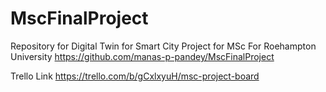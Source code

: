 # MscFinalProject
Repository for Digital Twin for Smart City Project for MSc For Roehampton University
https://github.com/manas-p-pandey/MscFinalProject

Trello Link
https://trello.com/b/gCxlxyuH/msc-project-board





